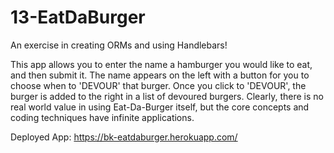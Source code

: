 # 13-EatDaBurger
An exercise in creating ORMs and using Handlebars!

This app allows you to enter the name a hamburger you would like to eat, and then submit it.  The name appears on the left with a button for you to choose when to 'DEVOUR' that burger.  Once you click to 'DEVOUR', the burger is added to the right in a list of devoured burgers.  Clearly, there is no real world value in using Eat-Da-Burger itself, but the core concepts and coding techniques have infinite applications.

Deployed App:
https://bk-eatdaburger.herokuapp.com/

